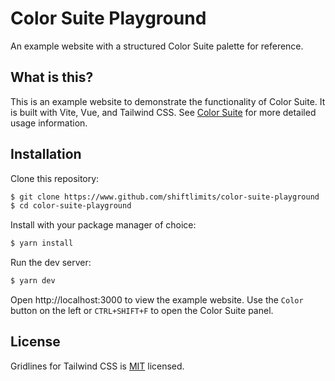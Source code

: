 # Color Suite Playground

An example website with a structured Color Suite palette for reference.

## What is this?

This is an example website to demonstrate the functionality of Color Suite. It is built with Vite, Vue, and Tailwind CSS. See [Color Suite](https://www.github.com/shiftlimits/tailwindcss-color-suite) for more detailed usage information.

## Installation

Clone this repository:

```bash
$ git clone https://www.github.com/shiftlimits/color-suite-playground
$ cd color-suite-playground
```

Install with your package manager of choice:

```bash
$ yarn install
```

Run the dev server:

```bash
$ yarn dev
```

Open http://localhost:3000 to view the example website. Use the `Color` button on the left or `CTRL+SHIFT+F` to open the Color Suite panel.

## License

Gridlines for Tailwind CSS is [MIT](LICENSE) licensed.